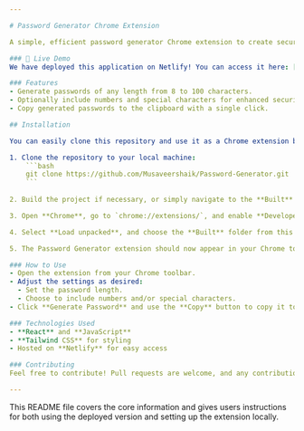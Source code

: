 ```yaml
---

# Password Generator Chrome Extension

A simple, efficient password generator Chrome extension to create secure, random passwords based on user preferences. Users can select password length, and choose to include numbers or special characters.

### 🚀 Live Demo
We have deployed this application on Netlify! You can access it here: [Password Generator - Netlify](https://generatorpasswordquickly.netlify.app/)

### Features
- Generate passwords of any length from 8 to 100 characters.
- Optionally include numbers and special characters for enhanced security.
- Copy generated passwords to the clipboard with a single click.

## Installation

You can easily clone this repository and use it as a Chrome extension by following these steps:

1. Clone the repository to your local machine:
    ```bash
    git clone https://github.com/Musaveershaik/Password-Generator.git
    ```
   
2. Build the project if necessary, or simply navigate to the **Built** folder.

3. Open **Chrome**, go to `chrome://extensions/`, and enable **Developer Mode** in the top-right corner.

4. Select **Load unpacked**, and choose the **Built** folder from this project directory.

5. The Password Generator extension should now appear in your Chrome toolbar!

### How to Use
- Open the extension from your Chrome toolbar.
- Adjust the settings as desired:
  - Set the password length.
  - Choose to include numbers and/or special characters.
- Click **Generate Password** and use the **Copy** button to copy it to your clipboard.

### Technologies Used
- **React** and **JavaScript**
- **Tailwind CSS** for styling
- Hosted on **Netlify** for easy access

### Contributing
Feel free to contribute! Pull requests are welcome, and any contributions are greatly appreciated.

---
```


This README file covers the core information and gives users instructions for both using the deployed version and setting up the extension locally.
